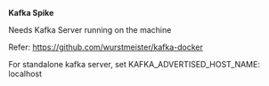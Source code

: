 **Kafka Spike**

Needs Kafka Server running on the machine

Refer: https://github.com/wurstmeister/kafka-docker

For standalone kafka server, set 
KAFKA_ADVERTISED_HOST_NAME: localhost